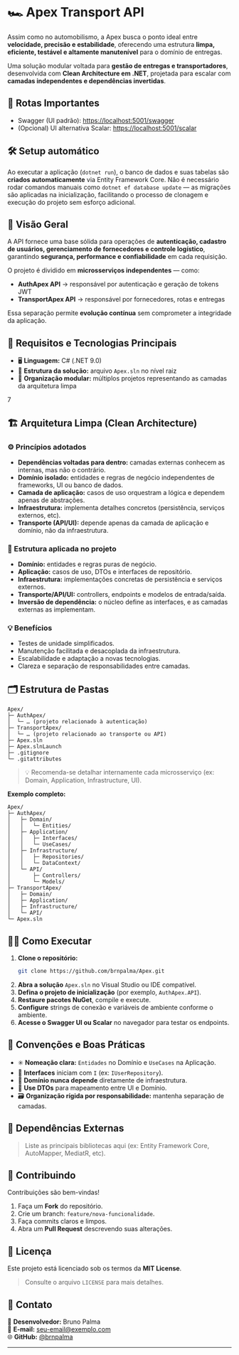 # 🏎️ Apex Transport API

Assim como no automobilismo, a Apex busca o ponto ideal entre **velocidade, precisão e estabilidade**, oferecendo uma estrutura **limpa, eficiente, testável e altamente manutenível** para o domínio de entregas. 

Uma solução modular voltada para **gestão de entregas e transportadores**, desenvolvida com **Clean Architecture em .NET**, projetada para escalar com **camadas independentes e dependências invertidas**.

## 🔗 Rotas Importantes
- Swagger (UI padrão): [https://localhost:5001/swagger](https://localhost:5001/swagger)
- (Opcional) UI alternativa Scalar: [https://localhost:5001/scalar](https://localhost:5001/scalar)

## 🛠️ Setup automático

Ao executar a aplicação (`dotnet run`), o banco de dados e suas tabelas são **criados automaticamente** via Entity Framework Core. Não é necessário rodar comandos manuais como `dotnet ef database update` — as migrações são aplicadas na inicialização, facilitando o processo de clonagem e execução do projeto sem esforço adicional.

## 🧭 Visão Geral  

A API fornece uma base sólida para operações de **autenticação, cadastro de usuários, gerenciamento de fornecedores e controle logístico**, garantindo **segurança, performance e confiabilidade** em cada requisição.

O projeto é dividido em **microsserviços independentes** — como:
- **AuthApex API** → responsável por autenticação e geração de tokens JWT  
- **TransportApex API** → responsável por fornecedores, rotas e entregas  

Essa separação permite **evolução contínua** sem comprometer a integridade da aplicação.

## 🧩 Requisitos e Tecnologias Principais  
- 🖥️ **Linguagem:** C# (.NET 9.0)  
- 🧱 **Estrutura da solução:** arquivo `Apex.sln` no nível raiz  
- 🧮 **Organização modular:** múltiplos projetos representando as camadas da arquitetura limpa  


7
## 🏗️ Arquitetura Limpa (Clean Architecture)

### ⚙️ Princípios adotados  
- **Dependências voltadas para dentro:** camadas externas conhecem as internas, mas não o contrário.  
- **Domínio isolado:** entidades e regras de negócio independentes de frameworks, UI ou banco de dados.  
- **Camada de aplicação:** casos de uso orquestram a lógica e dependem apenas de abstrações.  
- **Infraestrutura:** implementa detalhes concretos (persistência, serviços externos, etc).  
- **Transporte (API/UI):** depende apenas da camada de aplicação e domínio, não da infraestrutura.

### 🧠 Estrutura aplicada no projeto  
- **Domínio:** entidades e regras puras de negócio.  
- **Aplicação:** casos de uso, DTOs e interfaces de repositório.  
- **Infraestrutura:** implementações concretas de persistência e serviços externos.  
- **Transporte/API/UI:** controllers, endpoints e modelos de entrada/saída.  
- **Inversão de dependência:** o núcleo define as interfaces, e as camadas externas as implementam.

### 💡 Benefícios  
- Testes de unidade simplificados.  
- Manutenção facilitada e desacoplada da infraestrutura.  
- Escalabilidade e adaptação a novas tecnologias.  
- Clareza e separação de responsabilidades entre camadas.  


## 🗂️ Estrutura de Pastas  

```text
Apex/
├─ AuthApex/
│  └─ … (projeto relacionado à autenticação)
├─ TransportApex/
│  └─ … (projeto relacionado ao transporte ou API)
├─ Apex.sln
├─ Apex.slnLaunch
├─ .gitignore
└─ .gitattributes
```

> 💡 Recomenda-se detalhar internamente cada microsserviço (ex: Domain, Application, Infrastructure, UI).  

**Exemplo completo:**
```text
Apex/
├─ AuthApex/
│   ├─ Domain/
│   │   └─ Entities/
│   ├─ Application/
│   │   ├─ Interfaces/
│   │   └─ UseCases/
│   ├─ Infrastructure/
│   │   ├─ Repositories/
│   │   └─ DataContext/
│   └─ API/
│       ├─ Controllers/
│       └─ Models/
├─ TransportApex/
│   ├─ Domain/
│   ├─ Application/
│   ├─ Infrastructure/
│   └─ API/
└─ Apex.sln
```


## 🏃‍♂️ Como Executar  

1. **Clone o repositório:**  
   ```bash
   git clone https://github.com/brnpalma/Apex.git
   ```  
2. **Abra a solução** `Apex.sln` no Visual Studio ou IDE compatível.  
3. **Defina o projeto de inicialização** (por exemplo, `AuthApex.API`).  
4. **Restaure pacotes NuGet**, compile e execute.  
5. **Configure** strings de conexão e variáveis de ambiente conforme o ambiente.  
6. **Acesse o Swagger UI ou Scalar** no navegador para testar os endpoints.  


## 📐 Convenções e Boas Práticas  

- ✳️ **Nomeação clara:** `Entidades` no Domínio e `UseCases` na Aplicação.  
- 🧩 **Interfaces** iniciam com `I` (ex: `IUserRepository`).  
- 🚫 **Domínio nunca depende** diretamente de infraestrutura.  
- 🔄 **Use DTOs** para mapeamento entre UI e Domínio.  
- 🗃️ **Organização rígida por responsabilidade:** mantenha separação de camadas.  


## 🔗 Dependências Externas  
> Liste as principais bibliotecas aqui (ex: Entity Framework Core, AutoMapper, MediatR, etc).


## 🤝 Contribuindo  

Contribuições são bem-vindas!  
1. Faça um **Fork** do repositório.  
2. Crie um branch: `feature/nova-funcionalidade`.  
3. Faça commits claros e limpos.  
4. Abra um **Pull Request** descrevendo suas alterações.


## 📜 Licença  
Este projeto está licenciado sob os termos da **MIT License**.  
> Consulte o arquivo `LICENSE` para mais detalhes.


## 👤 Contato  
🔧 **Desenvolvedor:** Bruno Palma  
📧 **E-mail:** seu-email@exemplo.com  
🌐 **GitHub:** [@brnpalma](https://github.com/brnpalma)

---
